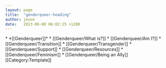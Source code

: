 ```yaml
---
layout: page
title:  "genderqueer-heading"
author: jevon
date:   2013-06-08 06:02:15 +1200
---
```


<span class="genderqueer">
* *[[Genderqueer]]*
* [[Genderqueer/What is?]]
* [[Genderqueer/Am I?]]
* [[Genderqueer/Transition]]
* [[Genderqueer/Transgender]]
* [[Genderqueer/Support]]
* [[Genderqueer/Resources]]
* [[Genderqueer/Feminism]]
* [[Genderqueer/Being an Ally]]
</span><style>.genderqueer ul { list-style: none; border: 1px solid #63c; background: #c9f; margin: auto 5px auto 5px; padding: 5px; width: 70%; } .genderqueer li { display: inline-block; margin: 0; padding: 0; } </style>[[Category:Template]]
